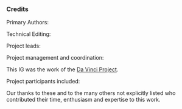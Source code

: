 ### Credits

Primary Authors:


Technical Editing:


Project leads:


Project management and coordination:




This IG was the work of the [Da Vinci Project](http://www.hl7.org/about/davinci/index.cfm?ref=common).

Project participants included:


Our thanks to these and to the many others not explicitly listed who contributed their time, enthusiasm and expertise to this work.